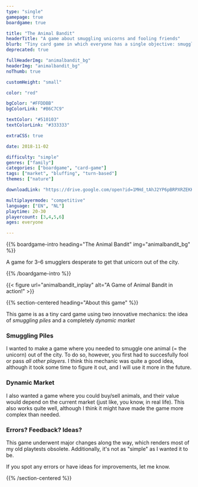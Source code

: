 ```yaml
---
type: "single"
gamepage: true
boardgame: true

title: "The Animal Bandit"
headerTitle: "A game about smuggling unicorns and fooling friends"
blurb: "Tiny card game in which everyone has a single objective: smuggle the fabulous unicorn out of the city."
deprecated: true

fullHeaderImg: "animalbandit_bg"
headerImg: "animalbandit_bg"
noThumb: true

customHeight: "small"

color: "red"

bgColor: "#FFDDBB"
bgColorLink: "#B6C7C9"

textColor: "#510103"
textColorLink: "#333333"

extraCSS: true

date: 2018-11-02

difficulty: "simple"
genres: ["family"]
categories: ["boardgame", "card-game"]
tags: ["market", "bluffing", "turn-based"]
themes: ["nature"]

downloadLink: "https://drive.google.com/open?id=1MHd_tAhJ2YP6pBRPXRZEKKxxZGvunPFx"

multiplayermode: "competitive"
language: ["EN", "NL"]
playtime: 20-30
playercount: [3,4,5,6]
ages: everyone

---
```


{{% boardgame-intro heading="The Animal Bandit" img="animalbandit_bg" %}}

A game for 3&ndash;6 smugglers desperate to get that unicorn out of the city.

{{% /boardgame-intro %}}

<div class="board-image">
	{{< figure url="animalbandit_inplay" alt="A Game of Animal Bandit in action!" >}}
</div>

{{% section-centered heading="About this game" %}}

This game is as a tiny card game using two innovative mechanics: the idea of _smuggling piles_ and a completely _dynamic market_
					
### Smuggling Piles
I wanted to make a game where you needed to smuggle one animal (= the unicorn) out of the city. To do so, however, you first had to succesfully fool or pass _all other players_. I think this mechanic was quite a good idea, although it took some time to figure it out, and I will use it more in the future.
					
### Dynamic Market
I also wanted a game where you could buy/sell animals, and their value would depend on the current market (just like, you know, in real life). This also works quite well, although I think it might have made the game more complex than needed.

### Errors? Feedback? Ideas?
This game underwent major changes along the way, which renders most of my old playtests obsolete. Additionally, it's not as "simple" as I wanted it to be.

If you spot any errors or have ideas for improvements, let me know.

{{% /section-centered %}}